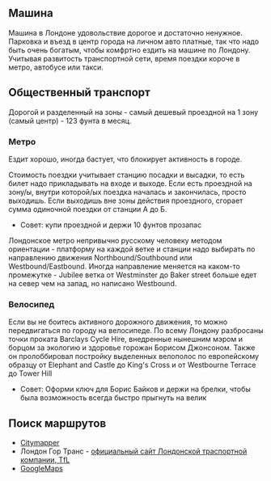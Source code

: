 
## Машина

Машина в Лондоне удовольствие дорогое и достаточно ненужное. Парковка и въезд в центр города на личном авто платные, так что надо быть очень богатым, чтобы комфртно ездить на машине по Лондону. Учитывая развитость транспортной сети, время поездки короче в метро, автобусе или такси. 


## Общественный транспорт

Дорогой и разделенный на зоны - самый дешевый проездной на 1 зону (самый центр) - 123 фунта в месяц. 

### Метро

Ездит хорошо, иногда бастует, что блокирует активность в городе.

Стоимость поездки учитывает станцию посадки и высадки, то есть билет надо прикладывать на входе и выходе. Если есть проездной на зону/ы, внутри которой/ых поездка началась и закончилась, просто выходишь. Если выходишь вне зоны действия проездного, сгорает сумма одиночной поездки от станции А до Б. 

* Совет: купи проездной и держи 10 фунтов прозапас

Лондонское метро непривычно русскому человеку методом ориентации - платформу на каждой ветке и станции надо выбирать по направлению движения Northbound/Southbound или Westbound/Eastbound. Иногда направление меняется на каком-то промежутке - Jubilee ветка от Westminster до Baker street больше едет на север чем на запад, но написано Westbound. 

### Велосипед

Если вы не боитесь активного дорожного движения, то можно передвигаться по городу на велосипеде. По всему Лондону разбросаны точки проката Barclays Cycle Hire, внедренные нынешним мэром и борцом за экологию и здоровье горожан Борисом Джонсоном. Также он пролоббировал постройку выделенных велополос по европейскому образцу от Elephant and Castle до King's Cross и от Westbourne Terrace до Tower Hill

* Совет: Оформи ключ для Борис Байков и держи на брелки, чтобы была возможность всегда быстро прыгнуть на велик



## Поиск маршрутов

* [Citymapper](https://citymapper.com/)
* Лондон Гор Транс - [официальный сайт Лондонской траспортной компании, TfL](https://tfl.gov.uk/)
* [GoogleMaps](https://maps.google.co.uk)

